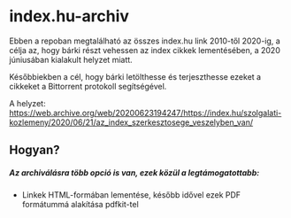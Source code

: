 # index.hu-archiv
Ebben a repoban megtalálható az összes index.hu link 2010-től 2020-ig, a célja az, hogy bárki részt vehessen az index cikkek lementésében, a 2020 júniusában kialakult helyzet miatt.

Későbbiekben a cél, hogy bárki letölthesse és terjeszthesse ezeket a cikkeket a Bittorrent protokoll segítségével.

A helyzet:
https://web.archive.org/web/20200623194247/https://index.hu/szolgalati-kozlemeny/2020/06/21/az_index_szerkesztosege_veszelyben_van/

## Hogyan?

##### Az archiválásra több opció is van, ezek közül a legtámogatottabb:

  - Linkek HTML-formában lementése, később idővel ezek PDF formátummá alakítása pdfkit-tel
